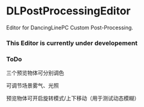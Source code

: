 # DLPostProcessingEditor
 Editor for DancingLinePC Custom Post-Processing.

### This Editor is currently under developement

### ToDo

三个预览物体可分别调色

可调节场景雾气、光照

预览物体可开启旋转模式/上下移动（用于测试动态模糊）
